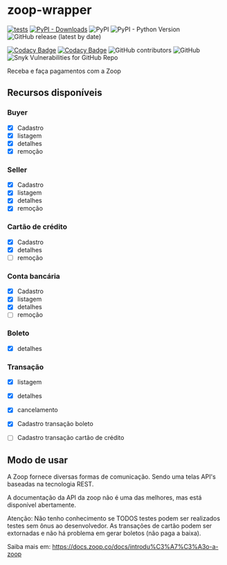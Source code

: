 # zoop-wrapper
[![tests](https://img.shields.io/github/workflow/status/imobanco/ZoopAPIWrapper/Python%20application%20tests)](https://github.com/imobanco/ZoopAPIWrapper/actions)
[![PyPI - Downloads](https://img.shields.io/pypi/dm/zoop-wrapper)](https://pypi.org/project/zoop-wrapper/)
![PyPI](https://img.shields.io/pypi/v/zoop-wrapper)
![PyPI - Python Version](https://img.shields.io/pypi/pyversions/zoop-wrapper)
![GitHub release (latest by date)](https://img.shields.io/github/v/release/imobanco/ZoopAPIWrapper)

[![Codacy Badge](https://api.codacy.com/project/badge/Grade/d78080aeddcc411696a91bb18f9fe953)](https://www.codacy.com?utm_source=github.com&amp;utm_medium=referral&amp;utm_content=imobanco/ZoopAPIWrapper&amp;utm_campaign=Badge_Grade)
[![Codacy Badge](https://api.codacy.com/project/badge/Coverage/d78080aeddcc411696a91bb18f9fe953)](https://www.codacy.com?utm_source=github.com&utm_medium=referral&utm_content=imobanco/ZoopAPIWrapper&utm_campaign=Badge_Coverage)
![GitHub contributors](https://img.shields.io/github/contributors/imobanco/ZoopAPIWrapper)
![GitHub](https://img.shields.io/github/license/imobanco/ZoopAPIWrapper)
![Snyk Vulnerabilities for GitHub Repo](https://img.shields.io/snyk/vulnerabilities/github/imobanco/ZoopAPIWrapper)

Receba e faça pagamentos com a Zoop

## Recursos disponíveis
### Buyer
- [x]  Cadastro
- [x]  listagem
- [x]  detalhes
- [x]  remoção

### Seller
- [x]  Cadastro
- [x]  listagem
- [x]  detalhes
- [x]  remoção

### Cartão de crédito
- [x]  Cadastro
- [x]  detalhes
- [ ]  remoção

### Conta bancária
- [x]  Cadastro
- [x]  listagem
- [x]  detalhes
- [ ]  remoção

### Boleto
- [x]  detalhes

### Transação
- [x]  listagem
- [x]  detalhes
- [x]  cancelamento
- [x]  Cadastro transação boleto
- [ ]  Cadastro transação cartão de crédito


## Modo de usar
A Zoop fornece diversas formas de comunicação. Sendo uma telas API's baseadas na tecnologia REST.

A documentação da API da zoop não é uma das melhores, mas está disponível abertamente.

Atenção: Não tenho conhecimento se TODOS testes podem ser realizados testes sem ônus ao desenvolvedor. 
As transações de cartão podem ser extornadas e não há problema em gerar boletos (não paga a baixa).

Saiba mais em: https://docs.zoop.co/docs/introdu%C3%A7%C3%A3o-a-zoop
